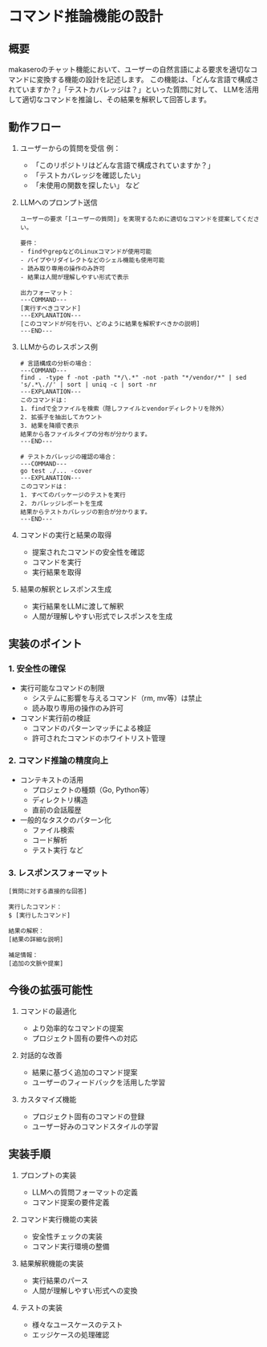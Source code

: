 # コマンド推論機能の設計

## 概要

makaseroのチャット機能において、ユーザーの自然言語による要求を適切なコマンドに変換する機能の設計を記述します。
この機能は、「どんな言語で構成されていますか？」「テストカバレッジは？」といった質問に対して、
LLMを活用して適切なコマンドを推論し、その結果を解釈して回答します。

## 動作フロー

1. ユーザーからの質問を受信
   例：
   - 「このリポジトリはどんな言語で構成されていますか？」
   - 「テストカバレッジを確認したい」
   - 「未使用の関数を探したい」
   など

2. LLMへのプロンプト送信
   ```
   ユーザーの要求「[ユーザーの質問]」を実現するために適切なコマンドを提案してください。
   
   要件：
   - findやgrepなどのLinuxコマンドが使用可能
   - パイプやリダイレクトなどのシェル機能も使用可能
   - 読み取り専用の操作のみ許可
   - 結果は人間が理解しやすい形式で表示
   
   出力フォーマット：
   ---COMMAND---
   [実行すべきコマンド]
   ---EXPLANATION---
   [このコマンドが何を行い、どのように結果を解釈すべきかの説明]
   ---END---
   ```

3. LLMからのレスポンス例
   ```
   # 言語構成の分析の場合：
   ---COMMAND---
   find . -type f -not -path "*/\.*" -not -path "*/vendor/*" | sed 's/.*\.//' | sort | uniq -c | sort -nr
   ---EXPLANATION---
   このコマンドは：
   1. findで全ファイルを検索（隠しファイルとvendorディレクトリを除外）
   2. 拡張子を抽出してカウント
   3. 結果を降順で表示
   結果から各ファイルタイプの分布が分かります。
   ---END---

   # テストカバレッジの確認の場合：
   ---COMMAND---
   go test ./... -cover
   ---EXPLANATION---
   このコマンドは：
   1. すべてのパッケージのテストを実行
   2. カバレッジレポートを生成
   結果からテストカバレッジの割合が分かります。
   ---END---
   ```

4. コマンドの実行と結果の取得
   - 提案されたコマンドの安全性を確認
   - コマンドを実行
   - 実行結果を取得

5. 結果の解釈とレスポンス生成
   - 実行結果をLLMに渡して解釈
   - 人間が理解しやすい形式でレスポンスを生成

## 実装のポイント

### 1. 安全性の確保
- 実行可能なコマンドの制限
  - システムに影響を与えるコマンド（rm, mv等）は禁止
  - 読み取り専用の操作のみ許可
- コマンド実行前の検証
  - コマンドのパターンマッチによる検証
  - 許可されたコマンドのホワイトリスト管理

### 2. コマンド推論の精度向上
- コンテキストの活用
  - プロジェクトの種類（Go, Python等）
  - ディレクトリ構造
  - 直前の会話履歴
- 一般的なタスクのパターン化
  - ファイル検索
  - コード解析
  - テスト実行
  など

### 3. レスポンスフォーマット
```
[質問に対する直接的な回答]

実行したコマンド：
$ [実行したコマンド]

結果の解釈：
[結果の詳細な説明]

補足情報：
[追加の文脈や提案]
```

## 今後の拡張可能性

1. コマンドの最適化
   - より効率的なコマンドの提案
   - プロジェクト固有の要件への対応

2. 対話的な改善
   - 結果に基づく追加のコマンド提案
   - ユーザーのフィードバックを活用した学習

3. カスタマイズ機能
   - プロジェクト固有のコマンドの登録
   - ユーザー好みのコマンドスタイルの学習

## 実装手順

1. プロンプトの実装
   - LLMへの質問フォーマットの定義
   - コマンド提案の要件定義

2. コマンド実行機能の実装
   - 安全性チェックの実装
   - コマンド実行環境の整備

3. 結果解釈機能の実装
   - 実行結果のパース
   - 人間が理解しやすい形式への変換

4. テストの実装
   - 様々なユースケースのテスト
   - エッジケースの処理確認 
